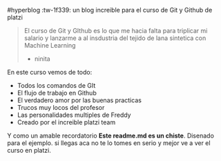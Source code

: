 #hyperblog :tw-1f339:
un blog increible para el curso de Git y Github de platzi
>El curso de Git y GIthub es lo que me hacia falta para triplicar mi salario y lanzarme a al insdustria del tejido de lana sintetica con Machine Learning
> - ninita

En este curso vemos de todo:
* Todos los comandos de GIt
* El flujo de trabajo en Github
* El verdadero amor por las buenas practicas
* Trucos muy locos del profesor
* Las personalidades multiples de Freddy
* Creado por el increible platzi team

Y como un amable recordatorio **Este readme.md es un chiste**. Disenado para el ejemplo. si llegas aca no te lo tomes en serio y mejor ve a ver el curso en platzi.
